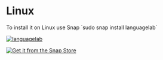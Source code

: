 # Linux
To install it on Linux use Snap ´sudo snap install languagelab´

[![languagelab](https://snapcraft.io/languagelab/badge.svg)](https://snapcraft.io/languagelab)

[![Get it from the Snap Store](https://snapcraft.io/static/images/badges/en/snap-store-black.svg)](https://snapcraft.io/languagelab)
